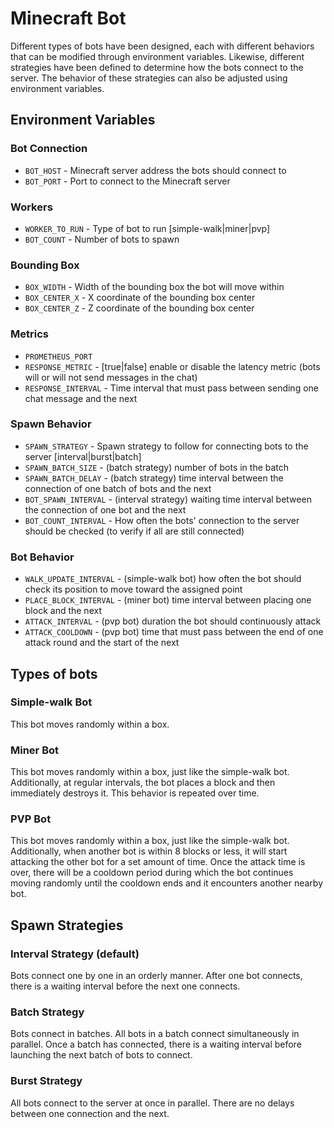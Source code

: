 # Minecraft Bot

Different types of bots have been designed, each with different behaviors that can be modified through environment variables. Likewise, different strategies have been defined to determine how the bots connect to the server. The behavior of these strategies can also be adjusted using environment variables.

## Environment Variables

### Bot Connection

- ```BOT_HOST``` - Minecraft server address the bots should connect to
- ```BOT_PORT``` - Port to connect to the Minecraft server

### Workers

- ```WORKER_TO_RUN``` - Type of bot to run [simple-walk|miner|pvp]
- ```BOT_COUNT``` - Number of bots to spawn

### Bounding Box

- ```BOX_WIDTH``` - Width of the bounding box the bot will move within
- ```BOX_CENTER_X``` - X coordinate of the bounding box center
- ```BOX_CENTER_Z``` - Z coordinate of the bounding box center

### Metrics

- ```PROMETHEUS_PORT```
- ```RESPONSE_METRIC``` - [true|false] enable or disable the latency metric (bots will or will not send messages in the chat)
- ```RESPONSE_INTERVAL``` - Time interval that must pass between sending one chat message and the next

### Spawn Behavior

- ```SPAWN_STRATEGY``` - Spawn strategy to follow for connecting bots to the server [interval|burst|batch]
- ```SPAWN_BATCH_SIZE``` - (batch strategy) number of bots in the batch
- ```SPAWN_BATCH_DELAY``` - (batch strategy) time interval between the connection of one batch of bots and the next
- ```BOT_SPAWN_INTERVAL``` - (interval strategy) waiting time interval between the connection of one bot and the next
- ```BOT_COUNT_INTERVAL``` - How often the bots' connection to the server should be checked (to verify if all are still connected)

### Bot Behavior

- ```WALK_UPDATE_INTERVAL``` - (simple-walk bot) how often the bot should check its position to move toward the assigned point
- ```PLACE_BLOCK_INTERVAL``` - (miner bot) time interval between placing one block and the next
- ```ATTACK_INTERVAL``` - (pvp bot) duration the bot should continuously attack
- ```ATTACK_COOLDOWN``` - (pvp bot) time that must pass between the end of one attack round and the start of the next

## Types of bots

### Simple-walk Bot

This bot moves randomly within a box.

### Miner Bot

This bot moves randomly within a box, just like the simple-walk bot. Additionally, at regular intervals, the bot places a block and then immediately destroys it. This behavior is repeated over time. 

### PVP Bot

This bot moves randomly within a box, just like the simple-walk bot. Additionally, when another bot is within 8 blocks or less, it will start attacking the other bot for a set amount of time. Once the attack time is over, there will be a cooldown period during which the bot continues moving randomly until the cooldown ends and it encounters another nearby bot.

## Spawn Strategies

### Interval Strategy (default)

Bots connect one by one in an orderly manner. After one bot connects, there is a waiting interval before the next one connects.

### Batch Strategy

Bots connect in batches. All bots in a batch connect simultaneously in parallel. Once a batch has connected, there is a waiting interval before launching the next batch of bots to connect.

### Burst Strategy

All bots connect to the server at once in parallel. There are no delays between one connection and the next.